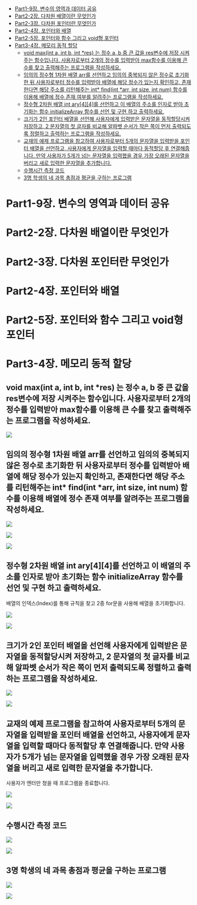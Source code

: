 - [Part1-9장. 변수의 영역과 데이터 공유](#part1-9장-변수의-영역과-데이터-공유)
- [Part2-2장. 다차원 배열이란 무엇인가](#part2-2장-다차원-배열이란-무엇인가)
- [Part2-3장. 다차원 포인터란 무엇인가](#part2-3장-다차원-포인터란-무엇인가)
- [Part2-4장. 포인터와 배열](#part2-4장-포인터와-배열)
- [Part2-5장. 포인터와 함수 그리고 void형 포인터](#part2-5장-포인터와-함수-그리고-void형-포인터)
- [Part3-4장. 메모리 동적 할당](#part3-4장-메모리-동적-할당)
  - [void max(int a, int b, int \*res) 는 정수 a, b 중 큰 값을 res변수에 저장 시켜주는 함수입니다. 사용자로부터 2개의 정수를 입력받아 max함수를 이용해 큰 수를 찾고 출력해주는 프로그램을 작성하세요.](#void-maxint-a-int-b-int-res-는-정수-a-b-중-큰-값을-res변수에-저장-시켜주는-함수입니다-사용자로부터-2개의-정수를-입력받아-max함수를-이용해-큰-수를-찾고-출력해주는-프로그램을-작성하세요)
  - [임의의 정수형 1차원 배열 arr를 선언하고 임의의 중복되지 않은 정수로 초기화한 뒤 사용자로부터 정수를 입력받아 배열에 해당 정수가 있는지 확인하고, 존재한다면 해당 주소를 리턴해주는 int\* find(int \*arr, int size, int num) 함수를 이용해 배열에 정수 존재 여부를 알려주는 프로그램을 작성하세요.](#임의의-정수형-1차원-배열-arr를-선언하고-임의의-중복되지-않은-정수로-초기화한-뒤-사용자로부터-정수를-입력받아-배열에-해당-정수가-있는지-확인하고-존재한다면-해당-주소를-리턴해주는-int-findint-arr-int-size-int-num-함수를-이용해-배열에-정수-존재-여부를-알려주는-프로그램을-작성하세요)
  - [정수형 2차원 배열 int ary\[4\]\[4\]를 선언하고 이 배열의 주소를 인자로 받아 초기화는 함수 initializeArray 함수를 선언 및 구현 하고 출력하세요.](#정수형-2차원-배열-int-ary44를-선언하고-이-배열의-주소를-인자로-받아-초기화는-함수-initializearray-함수를-선언-및-구현-하고-출력하세요)
  - [크기가 2인 포인터 배열을 선언해 사용자에게 입력받은 문자열을 동적할당시켜 저장하고, 2 문자열의 첫 글자를 비교해 알파벳 순서가 작은 쪽이 먼저 출력되도록 정렬하고 출력하는 프로그램을 작성하세요.](#크기가-2인-포인터-배열을-선언해-사용자에게-입력받은-문자열을-동적할당시켜-저장하고-2-문자열의-첫-글자를-비교해-알파벳-순서가-작은-쪽이-먼저-출력되도록-정렬하고-출력하는-프로그램을-작성하세요)
  - [교재의 예제 프로그램을 참고하여 사용자로부터 5개의 문자열을 입력받을 포인터 배열을 선언하고, 사용자에게 문자열을 입력할 때마다 동적할당 후 연결해줍니다. 만약 사용자가 5개가 넘는 문자열을 입력했을 경우 가장 오래된 문자열을 버리고 새로 입력한 문자열을 추가합니다.](#교재의-예제-프로그램을-참고하여-사용자로부터-5개의-문자열을-입력받을-포인터-배열을-선언하고-사용자에게-문자열을-입력할-때마다-동적할당-후-연결해줍니다-만약-사용자가-5개가-넘는-문자열을-입력했을-경우-가장-오래된-문자열을-버리고-새로-입력한-문자열을-추가합니다)
  - [수행시간 측정 코드](#수행시간-측정-코드)
  - [3명 학생의 네 과목 총점과 평균을 구하는 프로그램](#3명-학생의-네-과목-총점과-평균을-구하는-프로그램)

# Part1-9장. 변수의 영역과 데이터 공유

# Part2-2장. 다차원 배열이란 무엇인가

# Part2-3장. 다차원 포인터란 무엇인가

# Part2-4장. 포인터와 배열

# Part2-5장. 포인터와 함수 그리고 void형 포인터

# Part3-4장. 메모리 동적 할당

## void max(int a, int b, int \*res) 는 정수 a, b 중 큰 값을 res변수에 저장 시켜주는 함수입니다. 사용자로부터 2개의 정수를 입력받아 max함수를 이용해 큰 수를 찾고 출력해주는 프로그램을 작성하세요.

![](imgs/img01.png)

## 임의의 정수형 1차원 배열 arr를 선언하고 임의의 중복되지 않은 정수로 초기화한 뒤 사용자로부터 정수를 입력받아 배열에 해당 정수가 있는지 확인하고, 존재한다면 해당 주소를 리턴해주는 int* find(int *arr, int size, int num) 함수를 이용해 배열에 정수 존재 여부를 알려주는 프로그램을 작성하세요.

![](imgs/img02.png)

![](imgs/img03.png)

![](imgs/img04.png)

## 정수형 2차원 배열 int ary[4][4]를 선언하고 이 배열의 주소를 인자로 받아 초기화는 함수 initializeArray 함수를 선언 및 구현 하고 출력하세요.

배열의 인덱스(Index)를 통해 규칙을 찾고 2중 for문을 사용해 배열을 초기화합니다.

![](imgs/img05.png)

![](imgs/img06.png)

## 크기가 2인 포인터 배열을 선언해 사용자에게 입력받은 문자열을 동적할당시켜 저장하고, 2 문자열의 첫 글자를 비교해 알파벳 순서가 작은 쪽이 먼저 출력되도록 정렬하고 출력하는 프로그램을 작성하세요.

![](imgs/img07.png)

![](imgs/img08.png)

## 교재의 예제 프로그램을 참고하여 사용자로부터 5개의 문자열을 입력받을 포인터 배열을 선언하고, 사용자에게 문자열을 입력할 때마다 동적할당 후 연결해줍니다. 만약 사용자가 5개가 넘는 문자열을 입력했을 경우 가장 오래된 문자열을 버리고 새로 입력한 문자열을 추가합니다.

사용자가 엔터만 쳤을 때 프로그램을 종료합니다.

![](imgs/img09.png)

![](imgs/img10.png)

## 수행시간 측정 코드

![](imgs/img11.png)

![](imgs/img12.png)

## 3명 학생의 네 과목 총점과 평균을 구하는 프로그램

![](imgs/img13.png)

![](imgs/img14.png)
